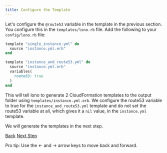 ```yaml
---
title: Configure the Template
---
```


Let's configure the `@route53` variable in the template in the previous section. You configure this in the `templates/lono.rb` file.  Add the following to your `config/lono.rb` file:

```ruby
template "single_instance.yml" do
  source "instance.yml.erb"
end

template "instance_and_route53.yml" do
  source "instance.yml.erb"
  variables(
    route53: true
  )
end
```

This will tell lono to generate 2 CloudFormation templates to the output folder using `templates/instance.yml.erb`.  We configure the route53 variable to true for the `instance_and_route53.yml` template and do not set the route53 variable at all, which gives it a `nil` value, in the `instance.yml` template.

We will generate the templates in the next step.

<a id="prev" class="btn btn-basic" href="/docs/scratch-template-build/">Back</a>
<a id="next" class="btn btn-primary" href="/docs/scratch-template-generate/">Next Step</a>
<p class="keyboard-tip">Pro tip: Use the <- and -> arrow keys to move back and forward.</p>

